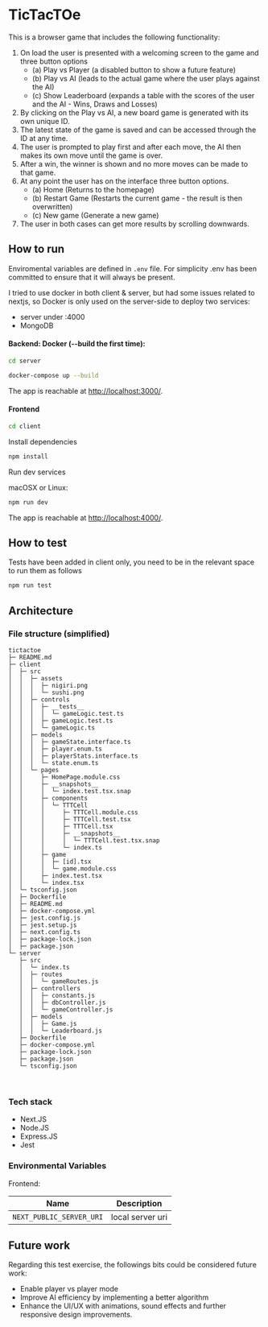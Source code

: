 # TicTacTOe
This is a browser game that includes the following functionality:

1. On load the user is presented with a welcoming screen to the game and three button options
  	- (a) Play vs Player (a disabled button to show a future feature)
  	- (b) Play vs AI (leads to the actual game where the user plays against the AI)
  	- (c) Show Leaderboard (expands a table with the scores of the user and the AI - Wins, Draws and Losses)
2. By clicking on the Play vs AI, a new board game is generated with its own unique ID.
3. The latest state of the game is saved and can be accessed through the ID at any time.
4. The user is prompted to play first and after each move, the AI then makes its own move until the game is over.
5. After a win, the winner is shown and no more moves can be made to that game. 
6. At any point the user has on the interface three button options.
  	- (a) Home (Returns to the homepage)
  	- (b) Restart Game (Restarts the current game - the result is then overwritten)
  	- (c) New game (Generate a new game)
7. The user in both cases can get more results by scrolling downwards.


## How to run

Enviromental variables are defined in `.env` file.
For simplicity .env has been committed to ensure that it will always be present.

I tried to use docker in both client & server, but had some issues related to nextjs, so Docker is only used on the server-side to deploy two services:
- server under :4000
- MongoDB

#### Backend: Docker (--build the first time):
```bash
cd server
```
```bash
docker-compose up --build
```
The app is reachable at [http://localhost:3000/](http://localhost:3000/).

#### Frontend

```bash
cd client
```

Install dependencies
```bash
npm install
```
Run dev services 

macOSX or Linux:
```bash
npm run dev
```
The app is reachable at [http://localhost:4000/](http://localhost:4000/).

## How to test

Tests have been added in client only, you need to be in the relevant space to run them as follows

```bash
npm run test
```

## Architecture

### File structure (simplified)

```
tictactoe
├─ README.md
├─ client
│  ├─ src
│  │  ├─ assets
│  │  │  ├─ nigiri.png
│  │  │  └─ sushi.png
│  │  ├─ controls
│  │  │  ├─ __tests__
│  │  │  │  └─ gameLogic.test.ts
│  │  │  ├─ gameLogic.test.ts
│  │  │  └─ gameLogic.ts
│  │  ├─ models
│  │  │  ├─ gameState.interface.ts
│  │  │  ├─ player.enum.ts
│  │  │  ├─ playerStats.interface.ts
│  │  │  └─ state.enum.ts
│  │  └─ pages
│  │     ├─ HomePage.module.css
│  │     ├─ __snapshots__
│  │     │  └─ index.test.tsx.snap
│  │     ├─ components
│  │     │  └─ TTTCell
│  │     │     ├─ TTTCell.module.css
│  │     │     ├─ TTTCell.test.tsx
│  │     │     ├─ TTTCell.tsx
│  │     │     ├─ __snapshots__
│  │     │     │  └─ TTTCell.test.tsx.snap
│  │     │     └─ index.ts
│  │     ├─ game
│  │     │  ├─ [id].tsx
│  │     │  └─ game.module.css
│  │     ├─ index.test.tsx
│  │     └─ index.tsx
│  └─ tsconfig.json
│  ├─ Dockerfile
│  ├─ README.md
│  ├─ docker-compose.yml
│  ├─ jest.config.js
│  ├─ jest.setup.js
│  ├─ next.config.ts
│  ├─ package-lock.json
│  ├─ package.json
└─ server
   ├─ src
   │  └─ index.ts
   │  ├─ routes
   │  │  └─ gameRoutes.js
   │  ├─ controllers
   │  │  ├─ constants.js
   │  │  ├─ dbController.js
   │  │  └─ gameController.js
   │  ├─ models
   │  │  ├─ Game.js
   │  │  └─ Leaderboard.js
   ├─ Dockerfile
   ├─ docker-compose.yml
   ├─ package-lock.json
   ├─ package.json
   └─ tsconfig.json

```

<br>

### Tech stack

- Next.JS
- Node.JS
- Express.JS
- Jest


### Environmental Variables

Frontend: 

| Name | Description  |
| ------- | --- |
| `NEXT_PUBLIC_SERVER_URI` | local server uri|

## Future work

Regarding this test exercise, the followings bits could be considered future work:
- Enable player vs player mode
- Improve AI efficiency by implementing a better algorithm
- Enhance the UI/UX with animations, sound effects and further responsive design improvements.
